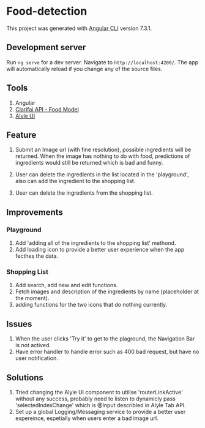 # Food-detection

This project was generated with [Angular CLI](https://github.com/angular/angular-cli) version 7.3.1.

## Development server

Run `ng serve` for a dev server. Navigate to `http://localhost:4200/`. The app will automatically reload if you change any of the source files.

## Tools
1. Angular 
2. [Clarifai API - Food Model](https://clarifai.com/models)
3. [Alyle UI](https://alyle-ui.firebaseapp.com/)

## Feature
1. Submit an Image url (with fine resolution), possible ingredients will be returned. When the image has nothing to do with      food, 
    predictions of ingredients would still be returned which is bad and funny.
    
2. User can delete the ingredients in the list located in the 'playground', also can add the ingredient to the shopping list.
3. User can delete the ingredients from the shopping list.

## Improvements

### Playground
1. Add 'adding all of the ingredients to the shopping list' methond.
2. Add loading icon to provide a better user experience when the app fecthes the data.

### Shopping List
1. Add search, add new and edit functions.
2. Fetch images and description of the ingredients by name (placeholder at the moment).
3. adding functions for the two icons that do nothing currently.

## Issues
1. When the user clicks 'Try it' to get to the plaground, the Navigation Bar is not actived.
2. Have error handler to handle error such as 400 bad request, but have no user notification.

## Solutions
1. Tried changing the Alyle UI component to utilise 'routerLinkActive' without any success, probably need to listen to dynamicly pass 'selectedIndexChange' which is @Input describled in Alyle Tab API.
2. Set up a global Logging/Messaging service to provide a better user expereince, espetially when users enter a bad image     url.

